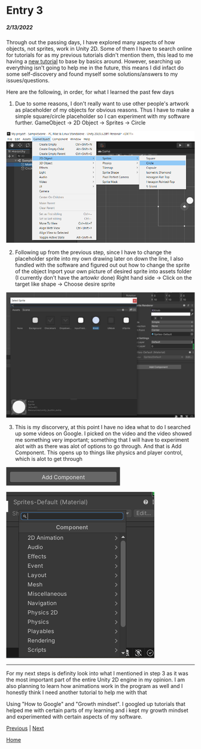 # Entry 3
##### 2/13/2022

Through out the passing days, I have explored many aspects of how objects, not sprites, work in Unity 2D. Some of them I have to search online for tutorials for as my previous tutorials didn't mention them, this lead to me having a [new tutorial](https://www.youtube.com/watch?v=Lu76c85LhGY) to base by basics around. However, searching up everything isn't going to help me in the future, this means I did infact do some self-discovery and found myself some solutions/answers to my issues/questions.

Here are the following, in order, for what I learned the past few days 

1. Due to some reasons, I don't really want to use other people's artwork as placeholder of my objects for obvious reasons. Thus I have to make a simple square/circle placeholder so I can experiment with my software further.
GameObject -> 2D Object -> Sprites -> Circle 

![Example](../pictures/e3_1.png)

2. Following up from the previous step, since I have to change the placeholder sprite into my own drawing later on down the line, I also fundled with the software and figured out out how to change the sprite of the object 
Inport your own picture of desired sprite into assets folder (I currently don't have the artowkr done)
Right hand side -> Click on the target like shape -> Choose desire sprite 

![Example](../pictures/e3_2.png)

3. This is my discorvery, at this point I have no idea what to do I searched up some videos on Google. I picked on the video and the video showed me something very important; something that I will have to experiment alot with as there was alot of options to go through. And that is Add Component. This opens up to things like physics and player control, which is alot to get through

![Example](../pictures/e3_3.png)

![Example](../pictures/e3_4.png)

-----

For my next steps is definity look into what I mentioned in step 3 as it was the most important part of the entire Unity 2D engine in my opinion. I am also planning to learn how animations work in the program as well and I honestly think I need another tutorial to help me with that

Using "How to Google" and "Growth mindset". I googled up tutorials that helped me with certain parts of my learning and i kept my growth mindset and experimented with certain aspects of my software.

[Previous](entry02.md) | [Next](entry04.md)

[Home](../README.md)